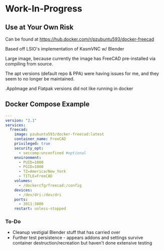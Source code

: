 # Work-In-Progress
## Use at Your Own Risk

Can be found at https://hub.docker.com/r/pzubuntu593/docker-freecad

Based off LSIO's implementation of KasmVNC w/ Blender

Large image, because currently the image has FreeCAD pre-installed via compiling from source.

The apt versions (default repo & PPA) were having issues for me, and they seem to no longer be maintained.

.AppImage and Flatpak versions did not like running in docker

## Docker Compose Example
```yaml
---
version: "2.1"
services:
  freecad:
    image: pzubuntu593/docker-freecad:latest
    container_name: FreeCAD
    privileged: true
    security_opt:
      - seccomp:unconfined #optional
    environment:
      - PUID=1000
      - PGID=1000
      - TZ=America/New_York
      - TITLE=FreeCAD
    volumes:
      - /dockercfg/freecad:/config
    devices:
      - /dev/dri:/dev/dri 
    ports:
      - 3011:3000
    restart: unless-stopped
```

### To-Do
- Cleanup vestigial Blender stuff that has carried over
- Further test persistence - appears addons and settings survive container destruction/recreation but haven't done extensive testing
